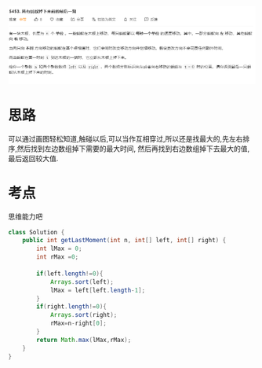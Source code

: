 ![image-qs5453](https://github.com/Doorwood/leetcode_record/blob/master/pic/qs5453.PNG)
# 思路
可以通过画图轻松知道,触碰以后,可以当作互相穿过,所以还是找最大的,先左右排序,然后找到左边数组掉下需要的最大时间,
然后再找到右边数组掉下去最大的值,最后返回较大值.
# 考点
思维能力吧
```java
class Solution {
    public int getLastMoment(int n, int[] left, int[] right) {
        int lMax = 0;
        int rMax =0;

        if(left.length!=0){
            Arrays.sort(left);
            lMax = left[left.length-1];
        }
        if(right.length!=0){
            Arrays.sort(right);
            rMax=n-right[0];
        }
        return Math.max(lMax,rMax);
    }
}
```